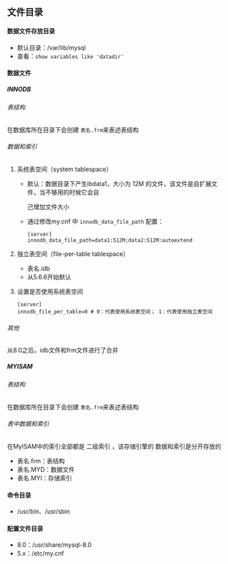 ## 文件目录

#### 数据文件存放目录

- 默认目录：/var/lib/mysql
- 查看：`show variables like 'datadir'`

#### 数据文件

##### INNODB

###### 表结构

在数据库所在目录下会创建 `表名.frm`来表述表结构

###### 数据和索引

1. 系统表空间（system tablespace）

   - 默认：数据目录下产生ibdata1，大小为 12M 的文件，该文件是自扩展文件，当不够用的时候它会自

     己增加文件大小

   - 通过修改my.cnf 中 `innodb_data_file_path` 配置：

     ```shell
     [server] 
     innodb_data_file_path=data1:512M;data2:512M:autoextend
     ```

2. 独立表空间（file-per-table tablespace）

   - 表名.idb
   - 从5.6.6开始默认

3. 设置是否使用系统表空间

   ```shell
   [server] 
   innodb_file_per_table=0 # 0：代表使用系统表空间； 1：代表使用独立表空间
   ```



###### 其他

从8.0之后，idb文件和frm文件进行了合并



##### MYISAM

###### 表结构

在数据库所在目录下会创建 `表名.frm`来表述表结构

###### 表中数据和索引

在MyISAM中的索引全部都是 二级索引 ，该存储引擎的 数据和索引是分开存放的

- 表名.frm：表结构
- 表名.MYD：数据文件
- 表名.MYI：存储索引



#### 命令目录

- /usr/bin、/usr/sbin

#### 配置文件目录

- 8.0：/usr/share/mysql-8.0
- 5.x：/etc/my.cnf

### 

